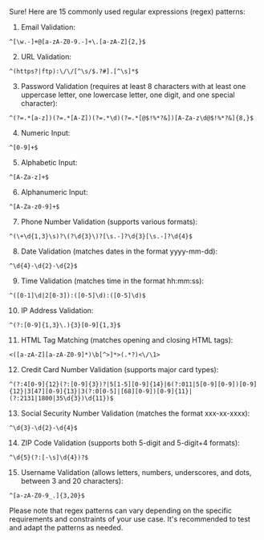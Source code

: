 Sure! Here are 15 commonly used regular expressions (regex) patterns:

1. Email Validation:
```regex
^[\w.-]+@[a-zA-Z0-9.-]+\.[a-zA-Z]{2,}$ 
```

2. URL Validation:
```regex
^(https?|ftp):\/\/[^\s/$.?#].[^\s]*$ 
```

3. Password Validation (requires at least 8 characters with at least one uppercase letter, one lowercase letter, one digit, and one special character):
```regex
^(?=.*[a-z])(?=.*[A-Z])(?=.*\d)(?=.*[@$!%*?&])[A-Za-z\d@$!%*?&]{8,}$ 
```

4. Numeric Input:
```regex
^[0-9]+$ 
```

5. Alphabetic Input:
```regex
^[A-Za-z]+$ 
```

6. Alphanumeric Input:
```regex
^[A-Za-z0-9]+$ 
```

7. Phone Number Validation (supports various formats):
```regex
^(\+\d{1,3}\s)?\(?\d{3}\)?[\s.-]?\d{3}[\s.-]?\d{4}$ 
```

8. Date Validation (matches dates in the format yyyy-mm-dd):
```regex
^\d{4}-\d{2}-\d{2}$ 
```

9. Time Validation (matches time in the format hh:mm:ss):
```regex
^([0-1]\d|2[0-3]):([0-5]\d):([0-5]\d)$ 
```

10. IP Address Validation:
```regex
^(?:[0-9]{1,3}\.){3}[0-9]{1,3}$ 
```

11. HTML Tag Matching (matches opening and closing HTML tags):
```regex
<([a-zA-Z][a-zA-Z0-9]*)\b[^>]*>(.*?)<\/\1> 
```

12. Credit Card Number Validation (supports major card types):
```regex
^(?:4[0-9]{12}(?:[0-9]{3})?|5[1-5][0-9]{14}|6(?:011|5[0-9][0-9])[0-9]{12}|3[47][0-9]{13}|3(?:0[0-5]|[68][0-9])[0-9]{11}|(?:2131|1800|35\d{3})\d{11})$ 
```

13. Social Security Number Validation (matches the format xxx-xx-xxxx):
```regex
^\d{3}-\d{2}-\d{4}$ 
```

14. ZIP Code Validation (supports both 5-digit and 5-digit+4 formats):
```regex
^\d{5}(?:[-\s]\d{4})?$ 
```

15. Username Validation (allows letters, numbers, underscores, and dots, between 3 and 20 characters):
```regex
^[a-zA-Z0-9_.]{3,20}$ 
```

Please note that regex patterns can vary depending on the specific requirements and constraints of your use case. It's recommended to test and adapt the patterns as needed.